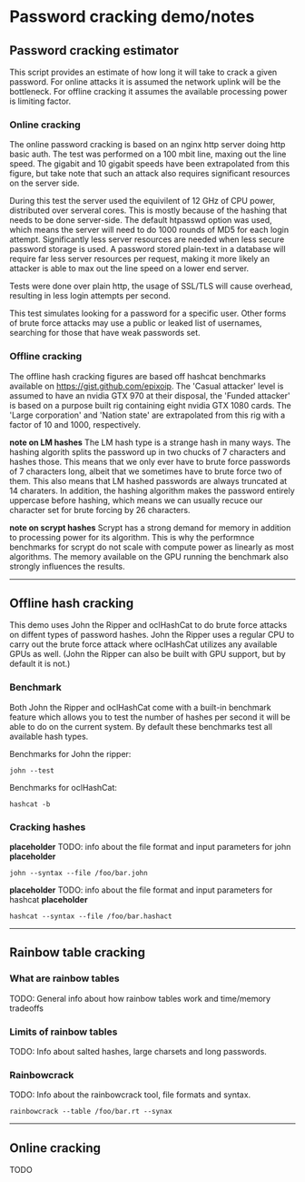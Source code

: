 # Password cracking demo/notes

## Password cracking estimator
This script provides an estimate of how long it will take to crack a given password. For online attacks it is assumed the network uplink will be the bottleneck. For offline cracking it assumes the available processing power is limiting factor.

### Online cracking
The online password cracking is based on an nginx http server doing http basic auth. The test was performed on a 100 mbit line, maxing out the line speed. The gigabit and 10 gigabit speeds have been extrapolated from this figure, but take note that such an attack also requires significant resources on the server side.

During this test the server used the equivilent of 12 GHz of CPU power, distributed over serveral cores. This is mostly because of the hashing that needs to be done server-side. The default htpasswd option was used, which means the server will need to do 1000 rounds of MD5 for each login attempt.
Significantly less server resources are needed when less secure password storage is used. A password stored plain-text in a database will require far less server resources per request, making it more likely an attacker is able to max out the line speed on a lower end server.

Tests were done over plain http, the usage of SSL/TLS will cause overhead, resulting in less login attempts per second.

This test simulates looking for a password for a specific user. Other forms of brute force attacks may use a public or leaked list of usernames, searching for those that have weak passwords set.

### Offline cracking
The offline hash cracking figures are based off hashcat benchmarks available on https://gist.github.com/epixoip.
The 'Casual attacker' level is assumed to have an nvidia GTX 970 at their disposal, the 'Funded attacker' is based on a purpose built rig containing eight nvidia GTX 1080 cards.
The 'Large corporation' and 'Nation state' are extrapolated from this rig with a factor of 10 and 1000, respectively.

**note on LM hashes**
The LM hash type is a strange hash in many ways. The hashing algorith splits the password up in two chucks of 7 characters and hashes those. This means that we only ever have to brute force passwords of 7 characters long, albeit that we sometimes have to brute force two of them. This also means that LM hashed passwords are always truncated at 14 charaters.
In addition, the hashing algorithm makes the password entirely uppercase before hashing, which means we can usually recuce our character set for brute forcing by 26 characters.

**note on scrypt hashes**
Scrypt has a strong demand for memory in addition to processing power for its algorithm. This is why the performnce benchmarks for scrypt do not scale with compute power as linearly as most algorithms. The memory available on the GPU running the benchmark also strongly influences the results.

---

## Offline hash cracking
This demo uses John the Ripper and oclHashCat to do brute force attacks on diffent types of password hashes. John the Ripper uses a regular CPU to carry out the brute force attack where oclHashCat utilizes any available GPUs as well. (John the Ripper can also be built with GPU support, but by default it is not.)

### Benchmark
Both John the Ripper and oclHashCat come with a built-in benchmark feature which allows you to test the number of hashes per second it will be able to do on the current system. By default these benchmarks test all available hash types.

Benchmarks for John the ripper:
```
john --test
```

Benchmarks for oclHashCat:
```
hashcat -b
```

### Cracking hashes
**placeholder** TODO: info about the file format and input parameters for john **placeholder**

```
john --syntax --file /foo/bar.john
```

**placeholder** TODO: info about the file format and input parameters for hashcat **placeholder**
```
hashcat --syntax --file /foo/bar.hashact
```
---

## Rainbow table cracking
### What are rainbow tables
TODO: General info about how rainbow tables work and time/memory tradeoffs

### Limits of rainbow tables
TODO: Info about salted hashes, large charsets and long passwords.

### Rainbowcrack
TODO: Info about the rainbowcrack tool, file formats and syntax.
```
rainbowcrack --table /foo/bar.rt --synax
```
---

## Online cracking
TODO